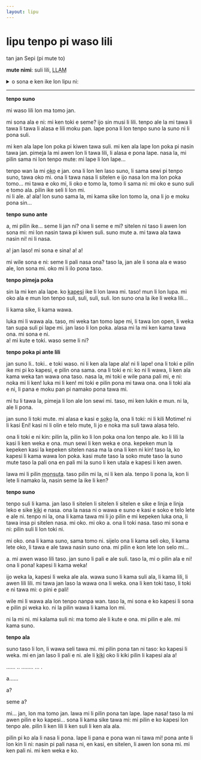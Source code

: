 ```yaml
---
layout: lipu
---
```


# lipu tenpo pi waso lili
tan jan Sepi (pi mute to)

**mute nimi**: suli lili, <abbr title="1020">LLAM</abbr>

<details>
  <summary>o sona e ken ike lon lipu ni:</summary>
  <ul>
    <li>moli li lon</li>
    <li>nimi sin mute li lon</li>
  </ul>
</details>

***

**tenpo suno**

mi waso lili lon ma tomo jan.

mi sona ala e ni: mi ken toki e seme? ijo sin musi li lili. tenpo ale la mi tawa li tawa li tawa li alasa e lili moku pan. lape pona li lon tenpo suno la suno ni li pona suli.

mi ken ala lape lon poka pi kiwen tawa suli. mi ken ala lape lon poka pi nasin tawa jan. pimeja la mi awen lon li tawa lili, li alasa e pona lape. nasa la, mi pilin sama ni lon tenpo mute: mi lape li lon lape...

tenpo wan la mi <abbr title="lukin">oko</abbr> e jan. ona li lon len laso suno, li sama sewi pi tenpo suno, tawa oko mi. ona li tawa nasa li sitelen e ijo nasa lon ma lon poka tomo... mi tawa e oko mi, li oko e tomo la, tomo li sama ni: mi oko e suno suli e tomo ala. pilin ike seli li lon mi.  
ni li ale. a! ala! lon suno sama la, mi kama sike lon tomo la, ona li jo e moku pona sin...  

**tenpo suno ante**

a, mi pilin ike... seme li jan ni? ona li seme e mi? sitelen ni taso li awen lon sona mi: mi lon nasin tawa pi kiwen suli. suno mute a. mi tawa ala tawa nasin ni! ni li nasa.

a! jan laso! mi sona e sina! a! a!

mi wile sona e ni: seme li pali nasa ona? taso la, jan ale li sona ala e waso ale, lon sona mi. oko mi li ilo pona taso.

**tenpo pimeja poka**

sin la mi ken ala lape. ko <abbr title="pimeja loje">kapesi</abbr> ike li lon lawa mi.   taso! mun li lon lupa. mi oko ala e mun lon tenpo suli, suli, suli, suli. lon suno ona la ike li weka lili...

li kama sike, li kama wawa.

luka mi li wawa ala. taso, mi weka tan tomo lape mi, li tawa lon open, li weka tan supa suli pi lape mi. jan laso li lon poka. alasa mi la mi ken kama tawa ona. mi sona e ni.  
a! mi kute e toki. waso seme li ni?

**tenpo poka pi ante lili**

jan suno li.. toki.. e toki waso. ni li ken ala lape ala! ni li lape! ona li toki e pilin ike mi pi ko kapesi, e pilin ona sama. ona li toki e ni: ko ni li wawa, li ken ala kama weka tan wawa ona taso. nasa la, mi toki e wile pana pali mi, e ni: noka mi li ken! luka mi li ken! mi toki e pilin pona mi tawa ona. ona li toki ala e ni, li pana e moku pan pi namako pona tawa mi.

mi tu li tawa la, pimeja li lon ale lon sewi mi. taso, mi ken lukin e mun. ni la, ale li pona.

jan suno li toki mute. mi alasa e kasi e <abbr title="soko li kasi ala, taso soko li lon ma sama kasi. suli la soko li linja mute lon anpa ma. soko li pana e kili tawa sewi ma. kili soko li sama ko li ken moku pona. kili soko ante li ken moli e sina.">soko</abbr> la, ona li toki: ni li kili Motime! ni li kasi Eni! kasi ni li olin e telo mute, li jo e noka ma suli tawa alasa telo.

ona li toki e ni kin: pilin la, pilin ko li lon poka ona lon tenpo ale. ko li lili la kasi li ken weka e ona. mun sewi li ken weka e ona. kepeken mun la kepeken kasi la kepeken sitelen nasa ma la ona li ken ni kin! taso la, ko kapesi li kama wawa lon poka. kasi mute taso la soko mute taso la suno mute taso la pali ona en pali mi la suno li ken utala e kapesi li ken awen.

lawa mi li pilin <abbr title="ike sama ni: ijo li ken moli e mi">monsuta</abbr>. taso pilin mi la, ni li ken ala. tenpo li pona la, kon li lete li namako la, nasin seme la ike li ken?  

**tenpo suno**

tenpo suli li kama. jan laso li sitelen li sitelen li sitelen e sike e linja e linja leko e sike <abbr title="sama ni: palisa tu li tawa nasin ante li kama wan la wan ni li sama sike ala li sama leko">kiki</abbr> e nasa. ona la nasa ni o wawa e suno e kasi e soko e telo lete e ale ni. tenpo ni la, ona li kama tawa mi li jo pilin e mi kepeken luka ona, li tawa insa pi sitelen nasa. mi oko. mi oko a. ona li toki nasa. taso mi sona e ni: pilin suli li lon toki ni.

mi oko. ona li kama suno, sama tomo ni. sijelo ona li kama seli oko, li kama lete oko, li tawa e ale tawa nasin suno ona. mi pilin e kon lete lon selo mi...

a. mi awen waso lili taso. jan suno li pali e ale suli. taso la, mi o pilin ala e ni! ona li pona! kapesi li kama weka!

ijo weka la, kapesi li weka ale ala. wawa suno li kama suli ala, li kama lili, li awen lili lili. mi tawa jan laso la wawa ona li weka. ona li ken toki taso, li toki e ni tawa mi: o pini e pali!

wile mi li wawa ala lon tenpo nanpa wan. taso la, mi sona e ko kapesi li sona e pilin pi weka ko. ni la pilin wawa li kama lon mi.

ni la mi ni. mi kalama suli ni: ma tomo ale li kute e ona. mi pilin e ale. mi kama suno.  

**tenpo ala**

suno taso li lon, li wawa seli tawa mi. mi pilin pona tan ni taso: ko kapesi li weka. mi en jan laso li pali e ni. ale li <abbr title="sama kipisi tawa oko">kiki</abbr> oko li kiki pilin li kapesi ala a!

...... .. ........ ... .

a......

a?

seme a?

mi... jan, lon ma tomo jan. lawa mi li pilin pona tan lape. lape nasa! taso la mi awen pilin e ko kapesi... sona li kama sike tawa mi: mi pilin e ko kapesi lon tenpo ale. pilin li ken lili li ken suli li ken ala ala.

pilin pi ko ala li nasa li pona. lape li pana e pona wan ni tawa mi! pona ante li lon kin li ni: nasin pi pali nasa ni, en kasi, en sitelen, li awen lon sona mi. mi ken pali ni. mi ken weka e ko.  